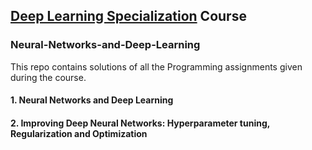## [Deep Learning Specialization](https://www.deeplearning.ai/) Course
### Neural-Networks-and-Deep-Learning
This repo contains solutions of all the Programming assignments given during the course.
#### 1. Neural Networks and Deep Learning
 
#### 2. Improving Deep Neural Networks: Hyperparameter tuning, Regularization and Optimization
